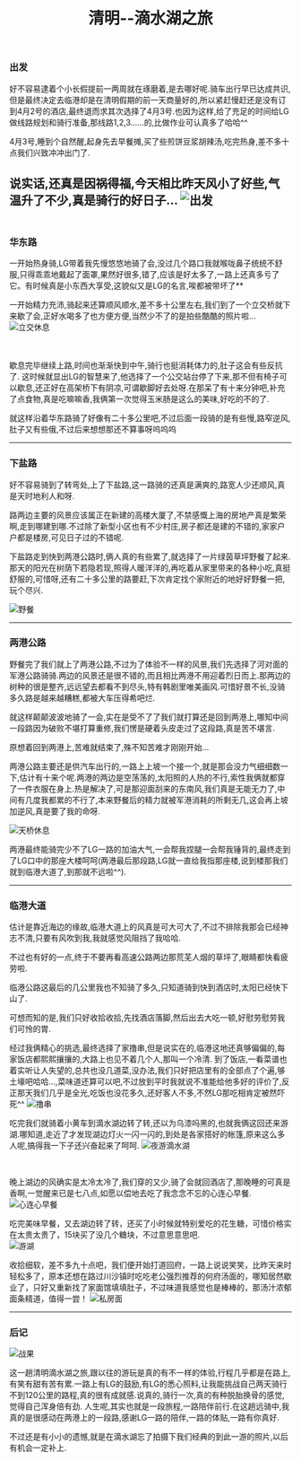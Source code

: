 ﻿---
layout: post
title: 清明--滴水湖之旅
category: 侣行
comments: true
analytics: true
---

### **出发**

好不容易逮着个小长假提前一两周就在琢磨着,是去哪好呢.骑车出行早已达成共识,但是最终决定去临港却是在清明假期的前一天商量好的,所以紧赶慢赶还是没有订到4月2号的酒店,最终退而求其次选择了4月3号.也因为这样,给了充足的时间给LG做线路规划和骑行准备,那线路1,2,3......的,比做作业可认真多了哈哈^^

4月3号,睡到个自然醒,起身先去早餐摊,买了些煎饼豆浆胡辣汤,吃完热身,差不多十点我们兴致冲冲出门了.

说实话,还真是因祸得福,今天相比昨天风小了好些,气温升了不少,真是骑行的好日子...
![出发](http://i4.buimg.com/1949/ad0b4843938d3a89.jpg)
<br>
<br>
---
### **华东路**

一开始热身骑,LG带着我先慢悠悠地骑了会,没过几个路口我就喉咙鼻子统统不舒服,只得乖乖地戴起了面罩,果然好很多,错了,应该是好太多了,一路上还真多亏了它。有时候真是小东西大享受,这貌似又是LG的名言,唉都被带坏了**

一开始精力充沛,骑起来还算顺风顺水,差不多十公里左右,我们到了一个立交桥就下来歇了会,正好水喝多了也方便方便,当然少不了的是拍些酷酷的照片啦...
![立交休息](http://i4.buimg.com/1949/4aa7c9f9b9f61693.jpg)
<br>
<br>
<br>


歇息完毕继续上路,时间也渐渐快到中午,骑行也挺消耗体力的,肚子这会有些反抗了.
这时候就显出LG的智慧来了,他选择了一个公交站台停了下来,那不但有椅子可以歇息,还正好在高架桥下有阴凉,可谓歇脚好去处呀.在那呆了有十来分钟吧,补充了点食物,真是吃嘛嘛香,我俩第一次觉得玉米肠是这么的美味,好吃的不的了.

就这样沿着华东路骑了好像有二十多公里吧,不过后面一段骑的是有些慢,路窄逆风,肚子又有些俄,不过后来想想那还不算事呀呜呜呜

---
### **下盐路**

好不容易骑到了转弯处,上了下盐路,这一路骑的还真是满爽的,路宽人少还顺风,真是天时地利人和呀.

路两边主要的风景应该属正在新建的高楼大厦了,不禁感慨上海的房地产真是繁荣啊,走到哪建到哪.不过除了新型小区也有不少村庄,房子都还是建的不错的,家家户户都是楼房,可见日子过的不错呢.

下盐路走到快到两港公路时,俩人真的有些累了,就选择了一片绿茵草坪野餐了起来.
那天的阳光在树荫下若隐若现,照得人暖洋洋的,再吃着从家里带来的各种小吃,真挺舒服的,可惜呀,还有二十多公里的路要赶,下次肯定找个家附近的地好好野餐一把,玩个尽兴.

![野餐](http://i4.buimg.com/1949/a3a1bb7da3580d9d.jpg)
<br>


---
### **两港公路**

野餐完了我们就上了两港公路,不过为了体验不一样的风景,我们先选择了河对面的军港公路骑骑.两边的风景还是很不错的,而且相比两港不用迎着烈日而上.那两边的树种的很是整齐,远远望去都看不到尽头,特有韩剧里唯美画风.可惜好景不长,没骑多久路是越来越糟糕,都被大车压得希吧烂.

就这样颠颠波波地骑了一会,实在是受不了了我们就打算还是回到两港上,哪知中间一段路因为破败不堪打算重修,我们愣是硬着头皮走过了这段路,真是苦不堪言.

原想着回到两港上,苦难就结束了,殊不知苦难才刚刚开始...

两港公路主要还是供汽车出行的,一路上上坡一个接一个,就是那会没力气细细数一下,估计有十来个呢.两港的两边是空荡荡的,太阳照的人热的不行,索性我俩就都穿了一件衣服在身上.热是解决了,可是那迎面刮来的东南风,我们真是无能无力了,中间有几度我都累的不行了,本来野餐后的精力就被军港消耗的所剩无几,这会再上坡加逆风,真是要了我的命呀.

![天桥休息](http://i1.piimg.com/1949/f8ab27848b3db222.jpg)
<br>


两港最终能骑完少不了LG一路的加油大气,一会帮我捏腿一会帮我锤背的,最终走到了LG口中的那座大楼呵呵(两港最后那段路,LG就一直给我指那座楼,说到楼那我们就到临港大道了,到那就不远啦^^).


---
### **临港大道**

估计是靠近海边的缘故,临港大道上的风真是可大可大了,不过不排除我那会已经神志不清,只要有风吹到我,我就感觉风阻挡了我哈哈.

不过也有好的一点,终于不要再看高速公路两边那荒芜人烟的草坪了,眼睛都快看疲劳啦.

临港公路这最后的几公里我也不知骑了多久,只知道骑到快到酒店时,太阳已经快下山了.

可想而知的是,我们只好收拾收拾,先找酒店落脚,然后出去大吃一顿,好慰劳慰劳我们可怜的胃.

经过我俩精心的挑选,最终选择了家撸串,但是说实在的,临港这地还真够偏偏的,每家饭店都熙熙攘攘的,大路上也见不着几个人,那叫一个冷清.
到了饭店,一看菜谱也着实听让人失望的,总共也没几道菜,没办法,我们只好把店里有的全部点了个遍,够土壕吧哈哈...,菜味道还算可以吧,不过放到平时我就说不准能给他多好的评价了,反正那天我们几乎是全光,吃饭也没花多久,还好客人不多,不然LG那吃相肯定被然吓死^^
![撸串](http://i4.buimg.com/1949/2e049d31ac0ffa2f.jpg)
<br>

吃完我们就骑着小黄车到滴水湖边转了转,还以为乌漆吗黑的,也就我俩这回还来游湖.哪知道,走近了才发现湖边灯火一闪一闪的,到处是各家搭好的帐篷,原来这么多人呢,搞得我一下子还兴奋起来了呵呵.
![夜游滴水湖](http://i4.buimg.com/1949/9742cbe856411b5d.jpg)

<br>

晚上湖边的风确实是太冷太冷了,我们穿的又少,骑了会就回酒店了,那晚睡的可真是香啊,一觉醒来已是七八点,如愿以偿地去吃了我念念不忘的心连心早餐.
![心连心早餐](http://i4.buimg.com/1949/d9702282be32b523.jpg)
<br>

吃完美味早餐，又去湖边转了转，还买了小时候就特别爱吃的花生糖，可惜价格实在太贵太贵了，15块买了没几个糖块，不过意思意思吧.
<br>
![游湖](http://i1.piimg.com/1949/872aea89d5e95198.jpg)
<br>

收拾细软，差不多九十点吧，我们便开始打道回府，一路上说说笑笑，比昨天来时轻松多了，原本还想在路过川沙镇时吃吃老公强烈推荐的何府汤面的，哪知居然歇业了，只好又重新找了家面馆填填肚子，不过味道我感觉也是棒棒的，那汤汁浓郁面条精道，值得一尝！
![私房面](http://i1.piimg.com/1949/d674a7234a727f27.jpg)
<br>

---
### **后记**
![战果](http://i1.piimg.com/1949/4d586adf4ee2fc58.jpg)
<br>

这一趟清明滴水湖之旅,跟以往的游玩是真的有不一样的体验,行程几乎都是在路上,有笑有甜有苦有累.一路上有LG的鼓励,有LG的悉心照料,让我能挑战自己两天骑行不到120公里的路程,真的很有成就感.说真的,骑行一次,真的有种脱胎换骨的感觉,觉得自己浑身倍有劲.
人生呢,其实也就是一段旅程,一路陪伴前行.在这趟远骑中,我真的是很感动在两港上的一段路,感谢LG一路的陪伴,一路的体贴,一路有你真好.

不过还是有小小的遗憾,就是在滴水湖忘了拍摄下我们经典的到此一游的照片,以后有机会一定补上.
